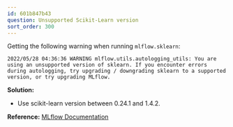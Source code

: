 ```yaml
---
id: 601b847b43
question: Unsupported Scikit-Learn version
sort_order: 300
---
```


Getting the following warning when running `mlflow.sklearn`:

```
2022/05/28 04:36:36 WARNING mlflow.utils.autologging_utils: You are using an unsupported version of sklearn. If you encounter errors during autologging, try upgrading / downgrading sklearn to a supported version, or try upgrading MLflow.
```

**Solution:**

- Use scikit-learn version between 0.24.1 and 1.4.2.

**Reference:** [MLflow Documentation](https://www.mlflow.org/docs/latest/python_api/mlflow.sklearn.html)